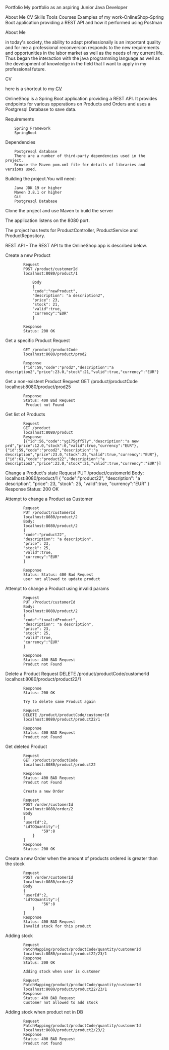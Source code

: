 Portfolio
My portfolio as an aspiring Junior Java Developer

About Me
CV
Skills
Tools
Courses
Examples of my work-OnlineShop-Spring Boot application providing a REST API and how it performed using Postman

About Me

in today's society, the ability to adapt professionally is an important quality and for me a professional reconversion responds to the new requirements and opportunities in the labor market as well as the needs of my current life. Thus began the interaction with the java programming language as well as the development of knowledge in the field that I want to apply in my professional future.


CV

here is a shortcut to my <a href="https://www.linkedin.com/in/laura-savu-816503105/">CV</a>








OnlineShop is a Spring Boot application providing a REST API.
It provides endpoints for various opperations on Products and Orders and uses a Postgresql Database to save data.

Requirements

        Spring Framework
        SpringBoot

Dependencies

        Postgresql database
        There are a number of third-party dependencies used in the project. 
        Browse the Maven pom.xml file for details of libraries and versions used.

Building the project.You will need:

        Java JDK 19 or higher
        Maven 3.8.1 or higher
        Git
        Postgresql Database

Clone the project and use Maven to build the server

The application listens on the 8080 port.

The project has tests for ProductController, ProductService and ProductRepository.

REST API - The REST API to the OnlineShop app is described below.


Create a new Product

            Request
            POST /product/customerId
            localhost:8080/product/1

                Body
                {
                "code":"newProduct",
                "description": "a description2",
                "price": 23,
                "stock": 21,
                "valid":true,
                "currency":"EUR"
                }

            Response
            Status: 200 OK

Get a specific Product
            Request

            GET /product/productCode
            localhost:8080/product/prod2

            Response
            {"id":59,"code":"prod2","description":"a description2","price":23.0,"stock":21,"valid":true,"currency":"EUR"}

Get a non-existent Product
            Request
            GET /product/productCode
            localhost:8080/product/prod25

            Response
            Status: 400 Bad Request
             Product not Found

Get list of Products

            Request
            GET /product
            localhost:8080/product
            Response
            [{"id":56,"code":"ygi75gff5ly","description":"a new prd","price":12.0,"stock":0,"valid":true,"currency":"EUR"},{"id":59,"code":"prcod2","description":"a description","price":23.0,"stock":25,"valid":true,"currency":"EUR"},{"id":61,"code":"product22","description":"a description2","price":23.0,"stock":21,"valid":true,"currency":"EUR"}]

Change a Product's state
            Request
            PUT /product/customerId
            Body:
            localhost:8080/product/1
            {
            "code":"product22",
            "description": "a description",
            "price": 23,
            "stock": 25,
            "valid":true,
            "currency":"EUR"
            }
            Response
            Status: 200 OK


Attempt to change a Product as Customer

            Request
            PUT /product/customerId
            localhost:8080/product/2
            Body:
            localhost:8080/product/2
            {
            "code":"product22",
            "description": "a description",
            "price": 23,
            "stock": 25,
            "valid":true,
            "currency":"EUR"
            }

            Response
            Status: Status: 400 Bad Request
            user not allowed to update product

Attempt to change a Product using invalid params

            Request
            PUT /Product/customerId
            Body:
            localhost:8080/product/2
            {
            "code":"invalidProduct",
            "description": "a description",
            "price": 23,
            "stock": 25,
            "valid":true,
            "currency":"EUR"
            }

            Response
            Status: 400 BAD Request
            Product not Found

Delete a Product
            Request
            DELETE /product/productCode/customerId
            localhost:8080/product/product22/1

            Response
            Status: 200 OK

            Try to delete same Product again

            Request
            DELETE /product/productCode/customerId
            localhost:8080/product/product22/1

            Response
            Status: 400 BAD Request
            Product not Found

Get deleted Product

            Request
            GET /product/productCode
            localhost:8080/product/product22

            Response
            Status: 400 BAD Request
            Product not Found

            Create a new Order 

            Request
            POST /order/customerId
            localhost:8080/order/2
            Body
            {
            "userId":2,
            "idTOQuantity":{
                    "59":8
                }
            }
            Response
            Status: 200 OK

Create a new Order when the amount of products ordered is greater than the stock

            Request
            POST /order/customerId
            localhost:8080/order/2
            Body
            {
            "userId":2,
            "idTOQuantity":{
                    "56":8
                }
            }
            Response
            Status: 400 BAD Request
            Invalid stock for this product

Adding stock

            Request
            PatchMapping/product/productCode/quantity/customerId
            localhost:8080/product/product22/23/1
            Response
            Status: 200 OK

            Adding stock when user is customer

            Request
            PatchMapping/product/productCode/quantity/customerId
            localhost:8080/product/product22/23/1
            Response
            Status: 400 BAD Request
            Customer not allowed to add stock

Adding stock when product not in DB

            Request
            PatchMapping/product/productCode/quantity/customerId
            localhost:8080/product/product2/23/2
            Response
            Status: 400 BAD Request
            Product not found























